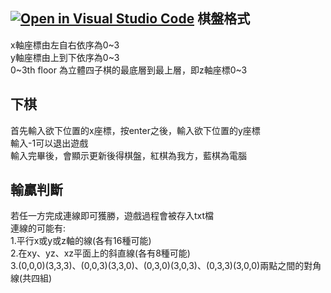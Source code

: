 [![Open in Visual Studio Code](https://classroom.github.com/assets/open-in-vscode-c66648af7eb3fe8bc4f294546bfd86ef473780cde1dea487d3c4ff354943c9ae.svg)](https://classroom.github.com/online_ide?assignment_repo_id=9733830&assignment_repo_type=AssignmentRepo)
棋盤格式
------
x軸座標由左自右依序為0~3<br>
y軸座標由上到下依序為0~3<br>
0~3th floor 為立體四子棋的最底層到最上層，即z軸座標0~3<br>

下棋
------
首先輸入欲下位置的x座標，按enter之後，輸入欲下位置的y座標<br>
輸入-1可以退出遊戲<br>
輸入完畢後，會顯示更新後得棋盤，紅棋為我方，藍棋為電腦<br>

輸贏判斷
-------
若任一方完成連線即可獲勝，遊戲過程會被存入txt檔<br>
連線的可能有:<br>
1.平行x或y或z軸的線(各有16種可能)<br>
2.在xy、yz、xz平面上的斜直線(各有8種可能)<br>
3.(0,0,0)(3,3,3)、(0,0,3)(3,3,0)、(0,3,0)(3,0,3)、(0,3,3)(3,0,0)兩點之間的對角線(共四組)<br>
